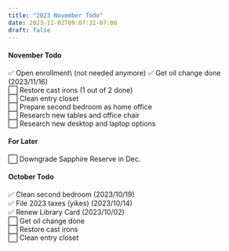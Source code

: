 ```yaml
---
title: "2023 November Todo"
date: 2023-11-02T09:07:31-07:00
draft: false
---
```

#### November Todo

 ✅ Open enrollment\ (not needed anymore)
 ✅ Get oil change done (2023/11/16)\
 ⬜️ Restore cast irons (1 out of 2 done)\
 ⬜️ Clean entry closet\
 ⬜️ Prepare second bedroom as home office\
 ⬜️ Research new tables and office chair\
 ⬜️ Research new desktop and laptop options

#### For Later
 ⬜️ Downgrade Sapphire Reserve in Dec.

#### October Todo
 ✅ Clean second bedroom (2023/10/19)\
 ✅ File 2023 taxes (yikes) (2023/10/14)\
 ✅ Renew Library Card (2023/10/02)\
 ⬜️ Get oil change done\
 ⬜️ Restore cast irons\
 ⬜️ Clean entry closet